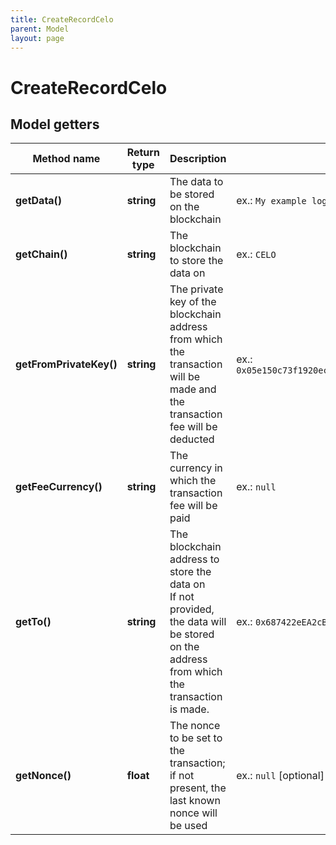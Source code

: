 ```yaml
---
title: CreateRecordCelo
parent: Model
layout: page
---
```


# CreateRecordCelo

## Model getters

Method name | Return type | Description | Notes
------------ | ------------- | ------------- | -------------
**getData()** | **string** | The data to be stored on the blockchain | ex.: `My example log data`
**getChain()** | **string** | The blockchain to store the data on | ex.: `CELO`
**getFromPrivateKey()** | **string** | The private key of the blockchain address from which the transaction will be made and the transaction fee will be deducted | ex.: `0x05e150c73f1920ec14caa1e0b6aa09940899678051a78542840c2668ce5080c2`
**getFeeCurrency()** | **string** | The currency in which the transaction fee will be paid | ex.: `null`
**getTo()** | **string** | The blockchain address to store the data on<br/>If not provided, the data will be stored on the address from which the transaction is made. | ex.: `0x687422eEA2cB73B5d3e242bA5456b782919AFc85` [optional]
**getNonce()** | **float** | The nonce to be set to the transaction; if not present, the last known nonce will be used | ex.: `null` [optional]

